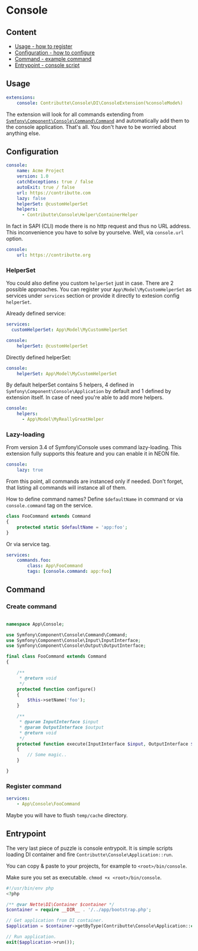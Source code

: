 # Console

## Content

- [Usage - how to register](#usage)
- [Configuration - how to configure](#configuration)
- [Command - example command](#command)
- [Entrypoint - console script](#entrypoint)

## Usage

```yaml
extensions:
    console: Contributte\Console\DI\ConsoleExtension(%consoleMode%) 
```

The extension will look for all commands extending from [`Symfony\Component\Console\Command\Command`](https://github.com/symfony/symfony/blob/master/src/Symfony/Component/Console/Command/Command.php) and automatically add them to the console application. 
That's all. You don't have to be worried about anything else.

## Configuration

```yaml
console:
    name: Acme Project
    version: 1.0
    catchExceptions: true / false
    autoExit: true / false
    url: https://contributte.com
    lazy: false
    helperSet: @customHelperSet
    helpers:
      - Contributte\Console\Helper\ContainerHelper
```

In fact in SAPI (CLI) mode there is no http request and thus no URL address. This inconvenience you have to solve by yourselve. Well, via `console.url` option.
 
```yaml
console:
    url: https://contributte.org
```

### HelperSet

You could also define you custom `helperSet` just in case. There are 2 possible approaches. You can register your
`App\Model\MyCustomHelperSet` as services under `services` section or provide it directly to extesion config `helperSet`.

Already defined service:

```yaml
services:
  customHelperSet: App\Model\MyCustomHelperSet

console:
    helperSet: @customHelperSet
```

Directly defined helperSet:

```yaml
console:
    helperSet: App\Model\MyCustomHelperSet
```

By default helperSet contains 5 helpers, 4 defined in `Symfony\Component\Console\Application` by default and 1 defined
by extension itself. In case of need you're able to add more helpers.

```yaml
console:
    helpers:
      - App\Model\MyReallyGreatHelper
```

### Lazy-loading

From version 3.4 of Symfony\Console uses command lazy-loading. This extension fully supports this feature and
you can enable it in NEON file.

```yaml
console:
    lazy: true
```

From this point, all commands are instanced only if needed. Don't forget, that listing all commands will instance all of them.

How to define command names? Define `$defaultName` in command or via `console.command` tag on the service.

```php
class FooCommand extends Command
{
    protected static $defaultName = 'app:foo';
}
```

Or via service tag.

```yaml
services:
    commands.foo:
        class: App\FooCommand
        tags: [console.command: app:foo]
```

## Command

### Create command

```php

namespace App\Console;

use Symfony\Component\Console\Command\Command;
use Symfony\Component\Console\Input\InputInterface;
use Symfony\Component\Console\Output\OutputInterface;

final class FooCommand extends Command
{

	/**
	 * @return void
	 */
	protected function configure()
	{
		$this->setName('foo');
	}

	/**
	 * @param InputInterface $input
	 * @param OutputInterface $output
	 * @return void
	 */
	protected function execute(InputInterface $input, OutputInterface $output)
	{
		// Some magic..
	}

}
```

### Register command

```yml
services:
    - App\Console\FooCommand
```

Maybe you will have to flush `temp/cache` directory.

## Entrypoint

The very last piece of puzzle is console entrypoit. It is simple scripts loading DI container and fire `Contributte\Console\Application::run`.

You can copy & paste to your projects, for example to `<root>/bin/console`.

Make sure you set as executable. `chmod +x <root>/bin/console`.

```php
#!/usr/bin/env php
<?php

/** @var Nette\DI\Container $container */
$container = require __DIR__ . '/../app/bootstrap.php';

// Get application from DI container.
$application = $container->getByType(Contributte\Console\Application::class);

// Run application.
exit($application->run());
```
